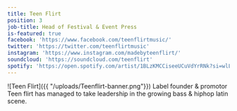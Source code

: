 ```yaml
---
title: Teen Flirt
position: 3
job-title: Head of Festival & Event Press
is-featured: true
facebook: 'https://www.facebook.com/teenflirtmusic/'
twitter: 'https://twitter.com/teenflirtmusic'
instagram: 'https://www.instagram.com/madebyteenflirt/'
soundcloud: 'https://soundcloud.com/teenflirt'
spotify: 'https://open.spotify.com/artist/1BLzKMCCiseeUCuVdYrRNk?si=wlLkyIFcRkWLpOTwUDKk9A'
---
```

![Teen Flirt]({{ "/uploads/Teenflirt-banner.png"}})
Label founder & promotor Teen flirt has managed to take leadership in the growing bass & hiphop latin scene.
